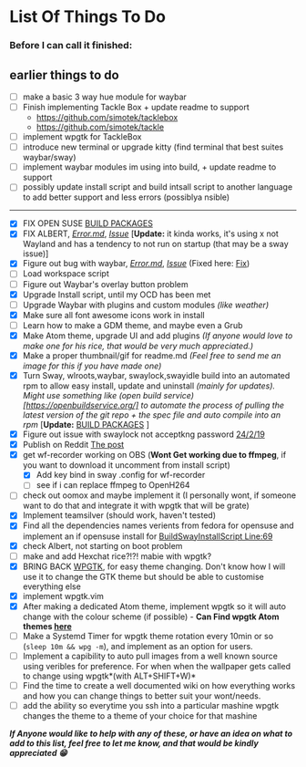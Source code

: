 # List Of Things To Do
### Before I can call it finished:

earlier things to do
--------------------------------------------------------
- [ ] make a basic 3 way hue module for waybar
- [ ] Finish implementing Tackle Box + update readme to support
  - https://github.com/simotek/tacklebox
  - https://github.com/simotek/tackle
- [ ] implement wpgtk for TackleBox
- [ ] introduce new terminal or upgrade kitty (find terminal that best suites waybar/sway)
- [ ] implement waybar modules im using into build, + update readme to support
- [ ] possibly update install script and build intsall script to another language to add better support and less errors (possiblya nsible)
--------------------------------------------------------
- [x] FIX OPEN SUSE [BUILD PACKAGES](https://build.opensuse.org/project/show/home:GeoDerp:redflower)
- [x] FIX ALBERT, [*Error.md*](https://github.com/GeoDerp/Fedora-Sway-WM-Build-/blob/master/AlbertErrors.md), [*Issue*](https://github.com/albertlauncher/albert/issues/768)
[**Update:** it kinda works, it's using x not Wayland and has a tendency to not run on startup (that may be a sway issue)]
- [x] Figure out bug with waybar, [*Error.md*](https://github.com/GeoDerp/Fedora-Sway-WM-Build-/blob/master/WaybarError.md), [*Issue*](https://github.com/Alexays/Waybar/issues/182) (Fixed here: [Fix](https://github.com/Alexays/Waybar/issues/182#issuecomment-486518315))
- [ ] Load workspace script
- [ ] Figure out Waybar's overlay button problem
- [x] Upgrade Install script, until my OCD has been met
- [ ] Upgrade Waybar with plugins and custom modules *(like weather)*
- [x] Make sure all font awesome icons work in install
- [ ] Learn how to make a GDM theme, and maybe even a Grub
- [x] Make Atom theme, upgrade UI and add plugins *(If anyone would love to make one for his rice, that would be very much appreciated.)*
- [x] Make a proper thumbnail/gif for readme.md *(Feel free to send me an image for this if you have made one)*
- [x] Turn Sway, wlroots,waybar, swaylock,swayidle build into an automated rpm to allow easy install, update and uninstall *(mainly for updates).*
*Might use something like (open build service)[https://openbuildservice.org/] to automate the process of pulling the latest version of the git repo + the spec file and auto compile into an rpm*
[**Update:** [BUILD PACKAGES](https://build.opensuse.org/project/show/home:GeoDerp:redflower) ]
- [x] Figure out issue with swaylock not acceptkng password [24/2/19](https://github.com/GeoDerp/Fedora-Sway-WM-Build-/commit/5db0a8b39b4cdc83d8a9ba77414aab04889958c1)
- [x] Publish on Reddit [The post](https://www.reddit.com/r/unixporn/comments/bo4va6/sway_fedora_30_redflower/)
- [x] get wf-recorder  working on OBS (**Wont Get working due to ffmpeg**, if you want to download it uncomment from install script)
  - [x] Add key bind in sway .config for wf-recorder
  - [ ] see if i can replace ffmpeg to OpenH264
- [ ] check out oomox and maybe implement it (I personally wont, if someone want to do that and integrate it with wpgtk that will be grate)
- [x] Implement teamsilver (should work, haven't tested)
- [x] Find all the dependencies names verients from fedora for opensuse and implement an if opensuse install for [BuildSwayInstallScript Line:69]( https://github.com/GeoDerp/SwayWM_Build/blob/8636e9792867fc92c0ad39fa12368cb2b81edab7/BuildSwayInstallScript#L69)
- [x] check Albert, not starting on boot problem
- [ ] make and add Hexchat rice?!?! mabie with wpgtk?
- [x] BRING BACK [WPGTK](https://github.com/deviantfero/wpgtk), for easy theme changing. Don't know how I will use it to change the GTK theme but should be able to customise everything else
- [x] implement wpgtk.vim
- [x] After making a dedicated Atom theme, implement wpgtk so it will auto change with the colour scheme (if possible) - **Can Find wpgtk Atom themes [here](https://github.com/GeoDerp/wpgtk.atom)**
- [ ] Make a Systemd Timer for wpgtk theme rotation every 10min or so (```sleep 10m && wpg -m```), and implement as an option for users.   
- [ ] Implement a capibility to auto pull images from a well known source using veribles for preference. For when when the wallpaper gets called to change using wpgtk*(with ALT+SHIFT+W)*
- [ ] Find the time to create a well documented wiki on how everything works and how you can change things to better suit your wont/needs.
- [ ] add the ability so everytime you ssh into a particular mashine wpgtk changes the theme to a theme of your choice for that mashine

***If Anyone would like to help with any of these, or have an idea on what to add to this list, feel free to let me know, and that would be kindly appreciated :grin:***
